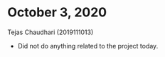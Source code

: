 # October 3, 2020
Tejas Chaudhari (2019111013)  

- Did not do anything related to the project today.

